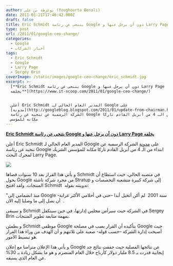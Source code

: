 ```yaml
---
author: يوغرطة بن علي (Youghourta Benali)
date: 2011-01-21T17:46:42.000Z
draft: false
title: Eric Schmidt يتنحى عن رئاسة Google دون أن يرحل عنها و Larry Page يخلفه
type: post
url: /2011/01/google-ceo-change/
categories:
  - Google
  - أخبار الشركات
tags:
  - Eric Schmidt
  - Google
  - Larry Page
  - Sergey Brin
coverImage: /static/images/google-ceo-change/eric_schmidt.jpg
excerpt: >-
  [**Eric Schmidt يتنحى عن رئاسة Google دون أن يرحل عنها و Larry Page
  يخلفه**](https://www.it-scoop.com/2011/01/google-ceo-change/)


  أعلن Eric Schmidt المدير العام الحالي لـ Google على
  [مدونة](http://googleblog.blogspot.com/2011/01/update-from-chairman.html)
  الشركة الرسمية عن تنحيه عن رئاسة Google ابتداء من الـ 4 من أبريل القادم تاركا
  مكانه للمؤسس
---
```

[**Eric Schmidt يتنحى عن رئاسة Google دون أن يرحل عنها و Larry Page يخلفه**](https://www.it-scoop.com/2011/01/google-ceo-change/)

أعلن Eric Schmidt المدير العام الحالي لـ Google على [مدونة](http://googleblog.blogspot.com/2011/01/update-from-chairman.html) الشركة الرسمية عن تنحيه عن رئاسة Google ابتداء من الـ 4 من أبريل القادم تاركا مكانه للمؤسس الشريك لمحرك البحث Larry Page.

![](/static/images/google-ceo-change/eric_schmidt.jpg)

و يأتي هذا القرار بعد 10 سنوات قضاها Schmidt في منصبه الحالي، حيث استطاع أن يحول Google من مجرد شركة ناشئة Stratup إلى شركة كبيرة متشعبة التخصصات و المنتجات. ولقد افتتح Schmidt  تدوينته بقوله:

"منذ انضمامي إلى Google سنة 2001  لم أكن أتخيل أبدا –حتى في أحلامي الأكثر غرابة-  أن نصل إلى ما وصلنا إليه الآن.

و سيبقى Schmidt في الشركة حيث سيرأس مجلس إدارتها، في حين سيتكفل Sergey Brin بمهمة متابعة تطوير المنتجات.

و يطمئن Schmidt موظفي Google بتأكيده أن القرار يصب في مصلحة Google حيث أصبحت إدارة الشركة –حسب قوله- صعبة على ثلاثتهم و أن الهدف من وراء هذا القرار هو تبسيط الأمور.

و يأتي هذا الإعلان متزامنا مع إعلان Google عن نتائجها الفصلية حيث حققت نتائج جد إيجابية قدرت بـ 8.5 مليار دولار كأرباح خلال العام المنصرم و هو ما يشكل زيادة بـ 30% عن العام الذي يسبقه.
